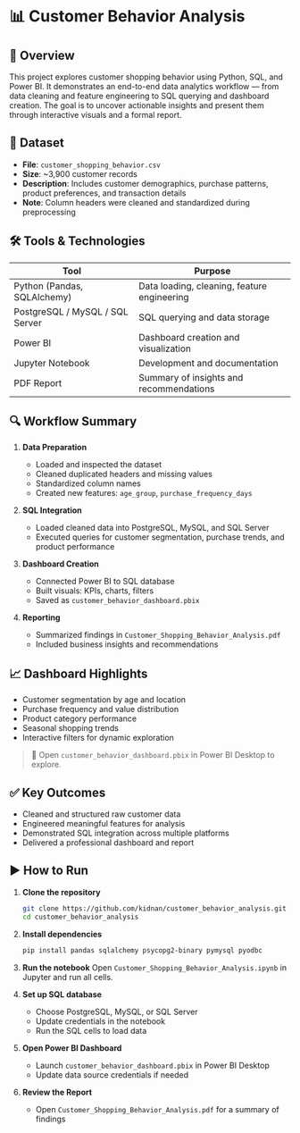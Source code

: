 # 📊 Customer Behavior Analysis

## 📌 Overview
This project explores customer shopping behavior using Python, SQL, and Power BI. It demonstrates an end-to-end data analytics workflow — from data cleaning and feature engineering to SQL querying and dashboard creation. The goal is to uncover actionable insights and present them through interactive visuals and a formal report.

## 📁 Dataset
- **File**: `customer_shopping_behavior.csv`  
- **Size**: ~3,900 customer records  
- **Description**: Includes customer demographics, purchase patterns, product preferences, and transaction details  
- **Note**: Column headers were cleaned and standardized during preprocessing

## 🛠️ Tools & Technologies
| Tool | Purpose |
|------|--------|
| Python (Pandas, SQLAlchemy) | Data loading, cleaning, feature engineering |
| PostgreSQL / MySQL / SQL Server | SQL querying and data storage |
| Power BI | Dashboard creation and visualization |
| Jupyter Notebook | Development and documentation |
| PDF Report | Summary of insights and recommendations |

## 🔍 Workflow Summary
1. **Data Preparation**
   - Loaded and inspected the dataset
   - Cleaned duplicated headers and missing values
   - Standardized column names
   - Created new features: `age_group`, `purchase_frequency_days`

2. **SQL Integration**
   - Loaded cleaned data into PostgreSQL, MySQL, and SQL Server
   - Executed queries for customer segmentation, purchase trends, and product performance

3. **Dashboard Creation**
   - Connected Power BI to SQL database
   - Built visuals: KPIs, charts, filters
   - Saved as `customer_behavior_dashboard.pbix`

4. **Reporting**
   - Summarized findings in `Customer_Shopping_Behavior_Analysis.pdf`
   - Included business insights and recommendations

## 📈 Dashboard Highlights
- Customer segmentation by age and location  
- Purchase frequency and value distribution  
- Product category performance  
- Seasonal shopping trends  
- Interactive filters for dynamic exploration

> 📎 Open `customer_behavior_dashboard.pbix` in Power BI Desktop to explore.

## ✅ Key Outcomes
- Cleaned and structured raw customer data  
- Engineered meaningful features for analysis  
- Demonstrated SQL integration across multiple platforms  
- Delivered a professional dashboard and report

## ▶️ How to Run
1. **Clone the repository**
   ```bash
   git clone https://github.com/kidnan/customer_behavior_analysis.git
   cd customer_behavior_analysis
   ```

2. **Install dependencies**
   ```bash
   pip install pandas sqlalchemy psycopg2-binary pymysql pyodbc
   ```

3. **Run the notebook**
   Open `Customer_Shopping_Behavior_Analysis.ipynb` in Jupyter and run all cells.

4. **Set up SQL database**
   - Choose PostgreSQL, MySQL, or SQL Server
   - Update credentials in the notebook
   - Run the SQL cells to load data

5. **Open Power BI Dashboard**
   - Launch `customer_behavior_dashboard.pbix` in Power BI Desktop
   - Update data source credentials if needed

6. **Review the Report**
   - Open `Customer_Shopping_Behavior_Analysis.pdf` for a summary of findings
